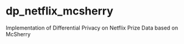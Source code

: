 # dp_netflix_mcsherry
Implementation of Differential Privacy on Netflix Prize Data based on McSherry

